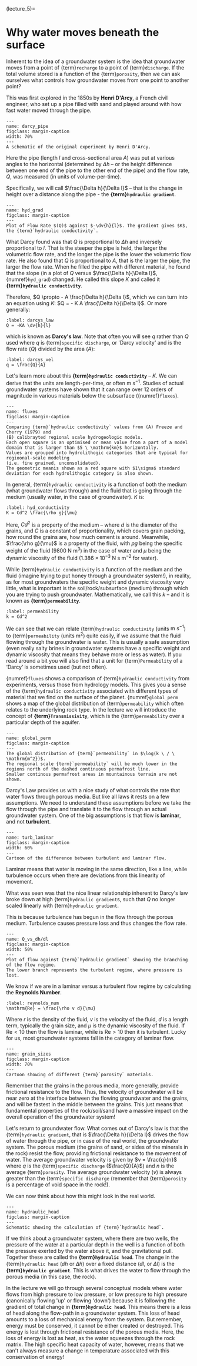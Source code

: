 <br><div style="page-break-before:always;"></div>

(lecture_5)=
# Why water moves beneath the surface

Inherent to the idea of a groundwater system is the idea that groundwater moves from a point of {term}`recharge` to a point of {term}`discharge`.
If the total volume stored is a function of the {term}`porosity`, then we can ask ourselves what controls how groundwater moves from one point to another point?

This was first explored in the 1850s by **Henri D'Arcy**, a French civil engineer, who set up a pipe filled with sand and played around with how fast water moved through the pipe.

```{figure} ./figures/figure5.1.png
---
name: darcy_pipe
figclass: margin-caption
width: 70%
---
A schematic of the original experiment by Henri D'Arcy.
```

Here the pipe (length $l$ and cross-sectional area $A$) was put at various angles to the horizontal
(determined by $\Delta h$ – or the height difference between one end of the pipe to the other end of the pipe)
and the flow rate, $Q$, was measured (in units of volume-per-time).

Specifically, we will call $\frac{\Delta h}{\Delta l}$ – that is the change in height over a distance along the pipe - the **{term}`hydraulic gradient`**.

```{figure} ./figures/figure5.2.jpeg
---
name: hyd_grad
figclass: margin-caption
---
Plot of Flow Rate $(Q)$ against $-\dv{h}{l}$. The gradient gives $K$, the {term}`hydraulic conductivity`.
```

What Darcy found was that $Q$ is proportional to $\Delta h$ and inversely proportional to $l$.
That is the steeper the pipe is held, the larger the volumetric flow rate, and the longer the pipe is the lower the volumetric flow rate.
He also found that $Q$ is proportional to $A$, that is the larger the pipe, the larger the flow rate.
When he filled the pipe with different material, he found that the slope (in a plot of $Q$ versus $\frac{\Delta h}{\Delta l}$, {numref}`hyd_grad`) changed.
He called this slope $K$ and called it **{term}`hydraulic conductivity`**.

Therefore, $Q \propto - A \frac{\Delta h}{\Delta l}$, which we can turn into an equation using $K$:  $Q = - K A \frac{\Delta h}{\Delta l}$.
Or more generally:

```{math}
:label: darcys_law
Q = -KA \dv{h}{l}
```

which is known as **Darcy's law**.
Note that often you will see $q$ rather than $Q$ used where $q$ is {term}`specific discharge`, or 'Darcy velocity' and is the flow rate ($Q$) divided by the area ($A$):

```{math}
:label: darcys_vel
q = \frac{Q}{A}
```

Let's learn more about this **{term}`hydraulic conductivity`** – $K$.
We can derive that the units are length-per-time, or often $\mathrm{m \ s^{-1}}$.
Studies of actual groundwater systems have shown that it can range over 12 orders of magnitude in various materials below the subsurface ({numref}`fluxes`).

```{figure} ./figures/figure5.3.jpg
---
name: fluxes
figclass: margin-caption
---
Comparing {term}`hydraulic conductivity` values from (A) Freeze and Cherry (1979) and
(B) calibrayted regional scale hydrogeologic models.
Each open square is an optimised or mean value from a part of a model domain that is larger than $5 \ \mathrm{km}$ horizontally.
Values are grouped into hydrolithogic categories that are typical for regioonal-scale modeling
(i.e. fine grained, unconsolidated).
The geometric meanis shown as a red square with $1\sigma$ standard deviation for each hydrolithogic category is also shown.
```

In general, {term}`hydraulic conductivity` is a function of both the medium (what groundwater flows through)
and the fluid that is going through the medium (usually water, in the case of groundwater).
$K$ is:

```{math}
:label: hyd_conductivity
K = Cd^2 \frac{\rho g}{\mu}
```

Here, $Cd^2$ is a property of the medium – where $d$ is the diameter of the grains, and $C$ is a constant of proportionality,
which covers grain packing, how round the grains are, how much cement is around.
Meanwhile, $\frac{\rho g}{\mu}$ is a property of the fluid,
with $\rho g$ being the specific weight of the fluid ($9800 \ \mathrm{N \ m^3}$) in the case of water
and $\mu$ being the dynamic viscosity of the fluid ($1.386 \times 10^{-3} \ \mathrm{N \ s \ m^{-2}}$ for water).

While {term}`hydraulic conductivity` is a function of the medium and the fluid (imagine trying to put honey through a groundwater system!), 
in reality, as for most groundwaters the specific weight and dynamic viscosity vary little,
what is important is the soil/rock/subsurface (medium) through which you are trying to push groundwater.
Mathematically, we call this $k$ – and it is known as **{term}`permeability`**.

```{math}
:label: permeability
k = Cd^2
```

We can see that we can relate {term}`hydraulic conductivity` (units $\mathrm{m \ s^{-1}}$) to {term}`permeability` (units $\mathrm{m^2}$) quite easily, if we assume that the fluid flowing through the groundwater is water.
This is usually a safe assumption (even really salty brines in groundwater systems have a specific weight and dynamic viscosity that means they behave more or less as water).
If you read around a bit you will also find that a unit for {term}`Permeability` of a ‘Darcy’ is sometimes used (but not often).

{numref}`fluxes` shows a comparison of {term}`hydraulic conductivity` from experiments, versus those from hydrology models.
This gives you a sense of the {term}`hydraulic conductivity` associated with different types of material that we find on the surface of the planet.
{numref}`global_perm` shows a map of the global distribution of {term}`permeability` which often relates to the underlying rock type.
In the lecture we will introduce the concept of **{term}`Transmissivity`**, which is the {term}`permeability` over a particular depth of the aquifer.

```{figure} ./figures/figure5.4.png
---
name: global_perm
figclass: margin-caption
---
The global distribution of {term}`permeability` in $\log(k \ / \ \mathrm{m^2})$.
The regional scale {term}`permeability` will be much lower in the regions north of the dashed continuous permafrost line.
Smaller continous permafrost areas in mountainous terrain are not shown.
```

Darcy's Law provides us with a nice study of what controls the rate that water flows through porous media.
But like all laws it rests on a few assumptions.
We need to understand these assumptions before we take the flow through the pipe and translate it to the flow through an actual groundwater system.
One of the big assumptions is that flow is **laminar**, and not **turbulent**.

```{figure} ./figures/figure5.5.png
---
name: turb_laminar
figclass: margin-caption
width: 60%
---
Cartoon of the difference between turbulent and laminar flow.
```

Laminar means that water is moving in the same direction, like a line, while turbulence occurs when there are deviations from this linearity of movement.

What was seen was that the nice linear relationship inherent to Darcy's law broke down at high {term}`hydraulic gradient`s, such that $Q$ no longer scaled linearly with {term}`hydraulic gradient`.

This is because turbulence has begun in the flow through the porous medium.
Turbulence causes pressure loss and thus changes the flow rate.

```{figure} ./figures/figure5.6.png
---
name: Q_vs_dh/dl
figclass: margin-caption
width: 50%
---
Plot of flow against {term}`hydraulic gradient` showing the branching of the flow regime.
The lower branch represents the turbulent regime, where pressure is lost.
```

We know if we are in a laminar versus a turbulent flow regime by calculating the **Reynolds Number**.

```{math}
:label: reynolds_num
\mathrm{Re} = \frac{\rho v d}{\mu}
```

Where $r$ is the density of the fluid, $v$ is the velocity of the fluid, $d$ is a length term, typically the grain size, and $\mu$ is the dynamic viscosity of the fluid.
If $\mathrm{Re} < 10$ then the flow is laminar, while is $\mathrm{Re} > 10$ then it is turbulent.
Lucky for us, most groundwater systems fall in the category of laminar flow.

```{figure} ./figures/figure5.7.png
---
name: grain_sizes
figclass: margin-caption
width: 70%
---
Cartoon showing of different {term}`porosity` materials.
```

Remember that the grains in the porous media, more generally, provide frictional resistance to the flow.
Thus, the velocity of groundwater will be near zero at the interface between the flowing groundwater and the grains, and will be fastest in the middle between the grains.
This just means that fundamental properties of the rock/soil/sand have a massive impact on the overall operation of the groundwater system!

Let's return to groundwater flow.
What comes out of Darcy's law is that the {term}`hydraulic gradient`, that is $\frac{\Delta h}{\Delta l}$ drives the flow of water through the pipe, or in case of the real world, the groundwater system.
The porous medium (the grains of sand, or sides of the minerals in the rock) resist the flow, providing frictional resistance to the movement of water.
The average groundwater velocity is given by $v = \frac{q}{n}$ where $q$ is the {term}`specific discharge` ($\frac{Q}{A}$) and $n$ is the average {term}`porosity`.
The average groundwater velocity $(v)$ is always greater than the {term}`specific discharge` (remember that {term}`porosity` is a percentage of void space in the rock!).

We can now think about how this might look in the real world.

```{figure} ./figures/figure5.8.png
---
name: hydraulic_head
figclass: margin-caption
---
Schematic showing the calculation of {term}`hydraulic head`.
```

If we think about a groundwater system, where there are two wells, the pressure of the water at a particular depth in the well is a function of both the pressure exerted by the water above it, and the gravitational pull.
Together these are called the **{term}`hydraulic head`**.
The change in the {term}`hydraulic head` ($\dd{h}$ or $\Delta h$) over a fixed distance ($\dd{l}$, or $\Delta{l}$) is the **{term}`hydraulic gradient`**.
This is what drives the water to flow through the porous media (in this case, the rock).

In the lecture we will go through several conceptual models where water flows from high pressure to low pressure, or low pressure to high pressure (canonically flowing 'up' or flowing 'down') because it is following the gradient of total change in **{term}`hydraulic head`**.
This means there is a loss of head along the flow-path in a groundwater system.
This loss of head amounts to a loss of mechanical energy from the system.
But remember, energy must be conserved, it cannot be either created or destroyed.
This energy is lost through frictional resistance of the porous media.
Here, the loss of energy is lost as heat, as the water squeezes through the rock matrix.
The high specific heat capacity of water, however, means that we can't always measure a change in temperature associated with this conservation of energy!